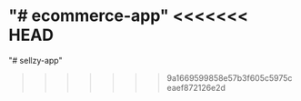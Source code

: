 "# ecommerce-app" 
<<<<<<< HEAD
=======
"# sellzy-app" 
>>>>>>> 9a1669599858e57b3f605c5975ceaef872126e2d
